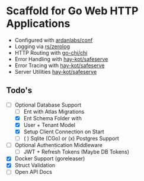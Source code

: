 # Scaffold for Go Web HTTP Applications

- Configured with [ardanlabs/conf](https://github.com/ardanlabs/conf)
- Logging via [rs/zerolog](https://github.com/rs/zerolog)
- HTTP Routing with [go-chi/chi](https://github.com/go-chi/chi)
- Error Handling with [hay-kot/safeserve](https://github.com/hay-kot/safeserve)
- Error Tracing with [hay-kot/safeserve](https://github.com/hay-kot/safeserve)
- Server Utilities [hay-kot/safeserve](https://github.com/hay-kot/safeserve)

## Todo's

- [ ] Optional Database Support
  - [ ] Ent with Atlas Migrations
  - [x] Ent Schema Folder with
  - [x] User + Tenant Model
  - [x] Setup Client Connection on Start
  - [ ] ( ) Sqlite (CGo) or (x) Postgres Support
- [ ] Optional Authentication Middleware
  - [ ] JWT + Refresh Tokens (Maybe DB Tokens)
- [x] Docker Support (goreleaser)
- [x] Struct Validation
- [ ] Open API Docs